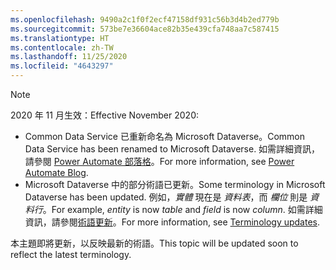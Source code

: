```yaml
---
ms.openlocfilehash: 9490a2c1f0f2ecf47158df931c56b3d4b2ed779b
ms.sourcegitcommit: 573be7e36604ace82b35e439cfa748aa7c587415
ms.translationtype: HT
ms.contentlocale: zh-TW
ms.lasthandoff: 11/25/2020
ms.locfileid: "4643297"
---
```

> [!NOTE]
> <span data-ttu-id="099d2-101">2020 年 11 月生效：</span><span class="sxs-lookup"><span data-stu-id="099d2-101">Effective November 2020:</span></span>
>
> - <span data-ttu-id="099d2-102">Common Data Service 已重新命名為 Microsoft Dataverse。</span><span class="sxs-lookup"><span data-stu-id="099d2-102">Common Data Service has been renamed to Microsoft Dataverse.</span></span> <span data-ttu-id="099d2-103">如需詳細資訊，請參閱 [Power Automate 部落格](https://aka.ms/PAuAppBlog)。</span><span class="sxs-lookup"><span data-stu-id="099d2-103">For more information, see [Power Automate Blog](https://aka.ms/PAuAppBlog).</span></span>
> - <span data-ttu-id="099d2-104">Microsoft Dataverse 中的部分術語已更新。</span><span class="sxs-lookup"><span data-stu-id="099d2-104">Some terminology in Microsoft Dataverse has been updated.</span></span> <span data-ttu-id="099d2-105">例如，*實體* 現在是 *資料表*，而 *欄位* 則是 *資料行*。</span><span class="sxs-lookup"><span data-stu-id="099d2-105">For example, *entity* is now *table* and *field* is now *column*.</span></span> <span data-ttu-id="099d2-106">如需詳細資訊，請參閱[術語更新](https://go.microsoft.com/fwlink/?linkid=2147247)。</span><span class="sxs-lookup"><span data-stu-id="099d2-106">For more information, see [Terminology updates](https://go.microsoft.com/fwlink/?linkid=2147247).</span></span>
>
> <span data-ttu-id="099d2-107">本主題即將更新，以反映最新的術語。</span><span class="sxs-lookup"><span data-stu-id="099d2-107">This topic will be updated soon to reflect the latest terminology.</span></span>
